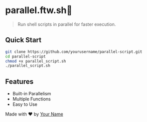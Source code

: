
# parallel.ftw.sh🚀

> Run shell scripts in parallel for faster execution.

## Quick Start

```bash
git clone https://github.com/yourusername/parallel-script.git
cd parallel-script
chmod +x parallel_script.sh
./parallel_script.sh
```

## Features

- Built-in Parallelism
- Multiple Functions
- Easy to Use

Made with ❤️ by [Your Name](https://github.com/copyleftdev)

